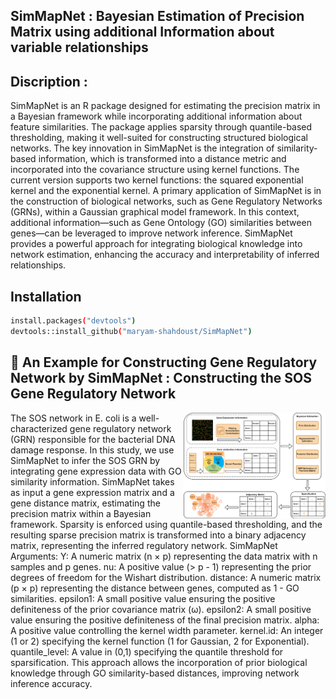## SimMapNet : Bayesian Estimation of Precision Matrix using additional Information about variable relationships 

## Discription : 
SimMapNet is an R package designed for estimating the precision matrix in a Bayesian framework while incorporating additional information about feature similarities. The package applies sparsity through quantile-based thresholding, making it well-suited for constructing structured biological networks.
The key innovation in SimMapNet is the integration of similarity-based information, which is transformed into a distance metric and incorporated into the covariance structure using kernel functions. The current version supports two kernel functions: the squared exponential kernel and the exponential kernel.
A primary application of SimMapNet is in the construction of biological networks, such as Gene Regulatory Networks (GRNs), within a Gaussian graphical model framework. In this context, additional information—such as Gene Ontology (GO) similarities between genes—can be leveraged to improve network inference.
SimMapNet provides a powerful approach for integrating biological knowledge into network estimation, enhancing the accuracy and interpretability of inferred relationships.  

## Installation
```bash
install.packages("devtools")
devtools::install_github("maryam-shahdoust/SimMapNet")
```

##  🔬 An Example for Constructing Gene Regulatory Network by SimMapNet : Constructing the SOS Gene Regulatory Network 
</div>
<img src="figures/SimMapNet_final.drawio.png" style="width:45%;" align=right>


The SOS network in E. coli is a well-characterized gene regulatory network (GRN) responsible for the bacterial DNA damage response. In this study, we use SimMapNet to infer the SOS GRN by integrating gene expression data with GO similarity information.
SimMapNet takes as input a gene expression matrix and a gene distance matrix, estimating the precision matrix within a Bayesian framework. Sparsity is enforced using quantile-based thresholding, and the resulting sparse precision matrix is transformed into a binary adjacency matrix, representing the inferred regulatory network.
SimMapNet Arguments:
Y: A numeric matrix (n × p) representing the data matrix with n samples and p genes.
nu: A positive value (> p - 1) representing the prior degrees of freedom for the Wishart distribution.
distance: A numeric matrix (p × p) representing the distance between genes, computed as 1 - GO similarities.
epsilon1: A small positive value ensuring the positive definiteness of the prior covariance matrix (ω).
epsilon2: A small positive value ensuring the positive definiteness of the final precision matrix.
alpha: A positive value controlling the kernel width parameter.
kernel.id: An integer (1 or 2) specifying the kernel function (1 for Gaussian, 2 for Exponential).
quantile_level: A value in (0,1) specifying the quantile threshold for sparsification.
This approach allows the incorporation of prior biological knowledge through GO similarity-based distances, improving network inference accuracy.
